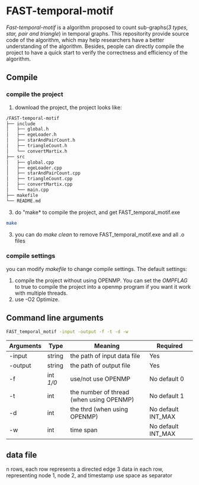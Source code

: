 # FAST-temporal-motif
*Fast-temporal-motif* is a algorithm proposed to count sub-graphs(*3 types, star, pair and triangle*) in temporal graphs. This repositority provide source code of the algorithm, which may help researchers have a better understanding of the algorithm. Besides, people can directly compile the project to have a quick start to verify the correctness and efficiency of the algorithm.

## Compile
### compile the project
1. download the project, the project looks like:
```bash
/FAST-temporal-motif
├── include
│   ├── global.h
│   ├── egeLoader.h
│   ├── starAndPairCount.h
│   ├── triangleCount.h
│   └── convertMartix.h
├── src
│   ├── global.cpp
│   ├── egeLoader.cpp
│   ├── starAndPairCount.cpp
│   ├── triangleCount.cpp
│   ├── convertMartix.cpp
│   └── main.cpp
├── makefile
└── README.md
```
3. do "make* to compile the project, and get FAST_temporal_motif.exe
```bash
make
```
3. you can do *make clean* to remove FAST_temporal_motif.exe and all .o files
### compile settings
you can modify *makefile* to change compile settings. The default settings:
1. compile the project without using OPENMP. You can set the *OMPFLAG* to true to compile the project into a openmp program if you want it work with multiple threads.
2. use -O2 Optimize.

## Command line arguments
```bash
FAST_temporal_motif -input -output -f -t -d -w
```
| Arguments    |  Type  | Meaning| Required |
|---------------------------|------------|-----------|----------------------------------|
| -input         | string   | the path of input data file               | Yes                         |
| -output         | string | the path of output file                       | Yes                         |
| -f           | int *1/0*  | use/not use OPENMP             | No default 0       |
| -t          | int   | the number of thread (when using OPENMP) |  No default 1              |
| -d           | int   | the thrd (when using OPENMP)                    | No default INT_MAX      |
| -w          | int   | time span                           | No default INT_MAX               |

## data file
n rows, each row represents a directed edge
3 data in each row, representing node 1, node 2, and timestamp
use space as separator
